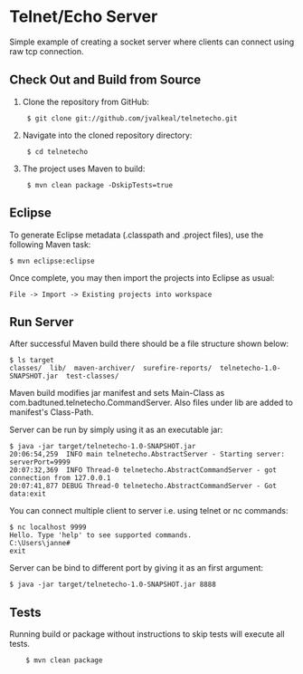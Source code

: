 # Telnet/Echo Server

Simple example of creating a socket server where clients can connect using raw tcp connection.

## Check Out and Build from Source

1. Clone the repository from GitHub:

		$ git clone git://github.com/jvalkeal/telnetecho.git

2. Navigate into the cloned repository directory:

		$ cd telnetecho

3. The project uses Maven to build:

		$ mvn clean package -DskipTests=true

## Eclipse

To generate Eclipse metadata (.classpath and .project files), use the following Maven task:

	$ mvn eclipse:eclipse

Once complete, you may then import the projects into Eclipse as usual:

	File -> Import -> Existing projects into workspace

## Run Server

After successful Maven build there should be a file structure shown below:

    $ ls target
    classes/  lib/  maven-archiver/  surefire-reports/  telnetecho-1.0-SNAPSHOT.jar  test-classes/
    
Maven build modifies jar manifest and sets Main-Class as com.badtuned.telnetecho.CommandServer. Also files under lib are added to manifest's Class-Path.

Server can be run by simply using it as an executable jar:

    $ java -jar target/telnetecho-1.0-SNAPSHOT.jar
    20:06:54,259  INFO main telnetecho.AbstractServer - Starting server: serverPort=9999
    20:07:32,369  INFO Thread-0 telnetecho.AbstractCommandServer - got connection from 127.0.0.1
    20:07:41,877 DEBUG Thread-0 telnetecho.AbstractCommandServer - Got data:exit

You can connect multiple client to server i.e. using telnet or nc commands:

    $ nc localhost 9999
    Hello. Type 'help' to see supported commands.
    C:\Users\janne#
    exit
    
Server can be bind to different port by giving it as an first argument:

    $ java -jar target/telnetecho-1.0-SNAPSHOT.jar 8888

## Tests

Running build or package without instructions to skip tests will execute all tests.

        $ mvn clean package
